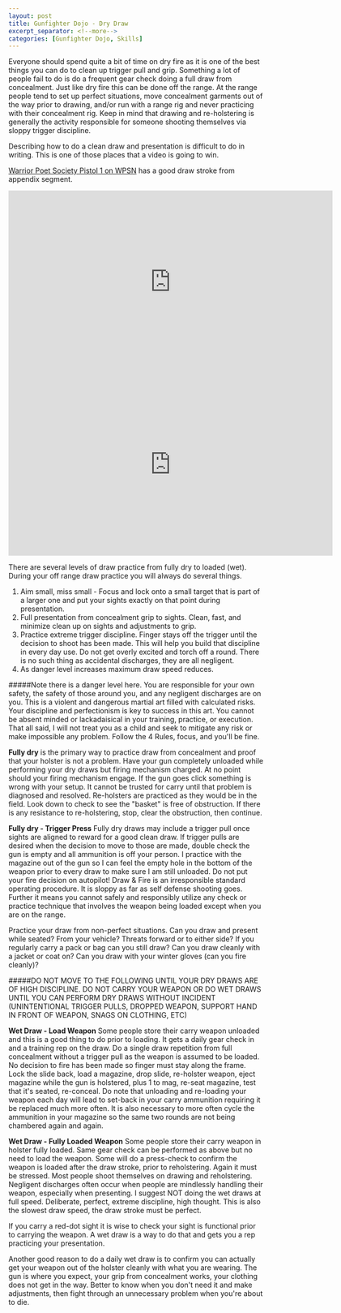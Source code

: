 ```yaml
---
layout: post
title: Gunfighter Dojo - Dry Draw
excerpt_separator: <!--more-->
categories: [Gunfighter Dojo, Skills]
---
```

Everyone should spend quite a bit of time on dry fire as it is one of the best things you can do to clean up trigger pull and grip. Something a lot of people fail to do is do a frequent gear check doing a full draw from concealment. Just like dry fire this can be done off the range. At the range people tend to set up perfect situations, move concealment garments out of the way prior to drawing, and/or run with a range rig and never practicing with their concealment rig. Keep in mind that drawing and re-holstering is generally the activity responsible for someone shooting themselves via sloppy trigger discipline.

Describing how to do a clean draw and presentation is difficult to do in writing. This is one of those places that a video is going to win. 
<!--more-->
[Warrior Poet Society Pistol 1 on WPSN](https://www.watchwpsn.com) has a good draw stroke from appendix segment. 

<iframe width="640" height="360" src="https://www.youtube.com/embed/NYhMpsl6enA" frameborder="0" allow="accelerometer; autoplay; clipboard-write; encrypted-media; gyroscope; picture-in-picture" allowfullscreen></iframe>

<iframe width="640" height="360" src="https://www.youtube.com/embed/dV18fGueIw0" frameborder="0" allow="accelerometer; autoplay; clipboard-write; encrypted-media; gyroscope; picture-in-picture" allowfullscreen></iframe>


There are several levels of draw practice from fully dry to loaded (wet). During your off range draw practice you will always do several things. 
1) Aim small, miss small - Focus and lock onto a small target that is part of a larger one and put your sights exactly on that point during presentation.
2) Full presentation from concealment grip to sights. Clean, fast, and minimize clean up on sights and adjustments to grip.
3) Practice extreme trigger discipline. Finger stays off the trigger until the decision to shoot has been made. This will help you build that discipline in every day use. Do not get overly excited and torch off a round. There is no such thing as accidental discharges, they are all negligent.
4) As danger level increases maximum draw speed reduces.

#####Note there is a danger level here. You are responsible for your own safety, the safety of those around you, and any negligent discharges are on you. This is a violent and dangerous martial art filled with calculated risks. Your discipline and perfectionism is key to success in this art. You cannot be absent minded or lackadaisical in your training, practice, or execution. That all said, I will not treat you as a child and seek to mitigate any risk or make impossible any problem. Follow the 4 Rules, focus, and you'll be fine.

**Fully dry** is the primary way to practice draw from concealment and proof that your holster is not a problem. Have your gun completely unloaded while performing your dry draws but firing mechanism charged. At no point should your firing mechanism engage. If the gun goes click something is wrong with your setup. It cannot be trusted for carry until that problem is diagnosed and resolved. Re-holsters are practiced as they would be in the field. Look down to check to see the "basket" is free of obstruction. If there is any resistance to re-holstering, stop, clear the obstruction, then continue. 

**Fully dry - Trigger Press** Fully dry draws may include a trigger pull once sights are aligned to reward for a good clean draw. If trigger pulls are desired when the decision to move to those are made, double check the gun is empty and all ammunition is off your person. I practice with the magazine out of the gun so I can feel the empty hole in the bottom of the weapon prior to every draw to make sure I am still unloaded. Do not put your fire decision on autopilot! Draw & Fire is an irresponsible standard operating procedure. It is sloppy as far as self defense shooting goes. Further it means you cannot safely and responsibly utilize any check or practice technique that involves the weapon being loaded except when you are on the range.

Practice your draw from non-perfect situations. Can you draw and present while seated? From your vehicle? Threats forward or to either side? If you regularly carry a pack or bag can you still draw? Can you draw cleanly with a jacket or coat on? Can you draw with your winter gloves (can you fire cleanly)?

#####DO NOT MOVE TO THE FOLLOWING UNTIL YOUR DRY DRAWS ARE OF HIGH DISCIPLINE. DO NOT CARRY YOUR WEAPON OR DO WET DRAWS UNTIL YOU CAN PERFORM DRY DRAWS WITHOUT INCIDENT (UNINTENTIONAL TRIGGER PULLS, DROPPED WEAPON, SUPPORT HAND IN FRONT OF WEAPON, SNAGS ON CLOTHING, ETC)

**Wet Draw - Load Weapon** Some people store their carry weapon unloaded and this is a good thing to do prior to loading. It gets a daily gear check in and a training rep on the draw. Do a single draw repetition from full concealment without a trigger pull as the weapon is assumed to be loaded. No decision to fire has been made so finger must stay along the frame. Lock the slide back, load a magazine, drop slide, re-holster weapon, eject magazine while the gun is holstered, plus 1 to mag, re-seat magazine, test that it's seated, re-conceal. Do note that unloading and re-loading your weapon each day will lead to set-back in your carry ammunition requiring it be replaced much more often. It is also necessary to more often cycle the ammunition in your magazine so the same two rounds are not being chambered again and again.

**Wet Draw - Fully Loaded Weapon** Some people store their carry weapon in holster fully loaded. Same gear check can be performed as above but no need to load the weapon. Some will do a press-check to confirm the weapon is loaded after the draw stroke, prior to reholstering. Again it must be stressed. Most people shoot themselves on drawing and reholstering. Negligent discharges often occur when people are mindlessly handling their weapon, especially when presenting. I suggest NOT doing the wet draws at full speed. Deliberate, perfect, extreme discipline, high thought. This is also the slowest draw speed, the draw stroke must be perfect.

If you carry a red-dot sight it is wise to check your sight is functional prior to carrying the weapon. A wet draw is a way to do that and gets you a rep practicing your presentation.

Another good reason to do a daily wet draw is to confirm you can actually get your weapon out of the holster cleanly with what you are wearing. The gun is where you expect, your grip from concealment works, your clothing does not get in the way. Better to know when you don't need it and make adjustments, then fight through an unnecessary problem when you're about to die.

